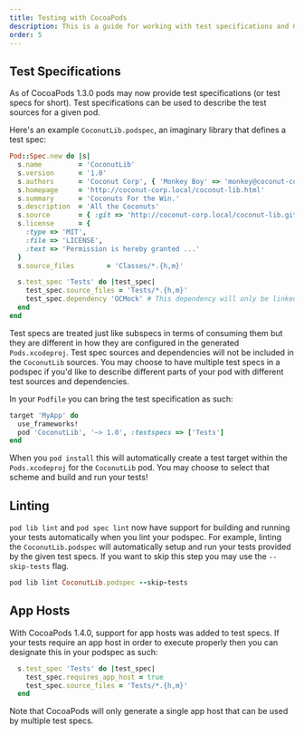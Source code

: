 ```yaml
---
title: Testing with CocoaPods
description: This is a guide for working with test specifications and CocoaPods
order: 5
---
```


## Test Specifications

As of CocoaPods 1.3.0 pods may now provide test specifications (or test specs for short). Test specifications can be used to describe the test sources for a given pod.

Here's an example `CoconutLib.podspec`, an imaginary library that defines a test spec:

```ruby
Pod::Spec.new do |s|
  s.name         = 'CoconutLib'
  s.version      = '1.0'
  s.authors      = 'Coconut Corp', { 'Monkey Boy' => 'monkey@coconut-corp.local' }
  s.homepage     = 'http://coconut-corp.local/coconut-lib.html'
  s.summary      = 'Coconuts For the Win.'
  s.description  = 'All the Coconuts'
  s.source       = { :git => 'http://coconut-corp.local/coconut-lib.git', :tag => 'v1.0' }
  s.license      = {
    :type => 'MIT',
    :file => 'LICENSE',
    :text => 'Permission is hereby granted ...'
  }
  s.source_files        = 'Classes/*.{h,m}'

  s.test_spec 'Tests' do |test_spec|
    test_spec.source_files = 'Tests/*.{h,m}'
    test_spec.dependency 'OCMock' # This dependency will only be linked with your tests.
  end  
end
```

Test specs are treated just like subspecs in terms of consuming them but they are different in how they are configured in the generated `Pods.xcodeproj`. Test spec sources and dependencies will not be included in the `CoconutLib` sources. You may choose to have multiple test specs in a podspec if you'd like to describe different parts of your pod with different test sources and dependencies.

In your `Podfile` you can bring the test specification as such:

```ruby
target 'MyApp' do
  use_frameworks!
  pod 'CoconutLib', '~> 1.0', :testspecs => ['Tests'] 
end
```

When you `pod install` this will automatically create a test target within the `Pods.xcodeproj` for the `CoconutLib` pod. You may choose to select that scheme and build and run your tests!

## Linting

`pod lib lint` and `pod spec lint` now have support for building and running your tests automatically when you lint your podspec. For example, linting the `CoconutLib.podspec` will automatically setup and run your tests provided by the given test specs. If you want to skip this step you may use the `--skip-tests` flag.

```ruby
pod lib lint CoconutLib.podspec --skip-tests
```

## App Hosts

With CocoaPods 1.4.0, support for app hosts was added to test specs. If your tests require an app host in order to execute properly then you can designate this in your podspec as such:

```ruby
  s.test_spec 'Tests' do |test_spec|
    test_spec.requires_app_host = true
    test_spec.source_files = 'Tests/*.{h,m}'
  end
```

Note that CocoaPods will only generate a single app host that can be used by multiple test specs.
